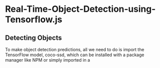 # Real-Time-Object-Detection-using-Tensorflow.js

## Detecting Objects
To make object detection predictions, all we need to do is import the TensorFlow model, coco-ssd, which can be installed with a package manager like NPM or simply imported in a <script> tag. We can then load the model, and make a prediction.

